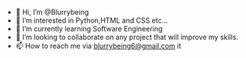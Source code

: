 - 👋 Hi, I’m @Blurrybeing
- 👀 I’m interested in Python,HTML and CSS etc...
- 🌱 I’m currently learning Software Engineering
- 💞️ I’m looking to collaborate on any project that will improve my skills.
- 📫 How to reach me via blurrybeing6@gmail.com
it 
<!---
Blurrybeing/Blurrybeing is a ✨ special ✨ repository because its `README.md` (this file) appears on your GitHub profile.
You can click the Preview link to take a look at your changes.
--->
